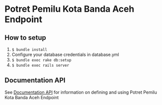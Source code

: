 # Potret Pemilu Kota Banda Aceh Endpoint

## How to setup

1. `$ bundle install`
2. Configure your database credentials in database.yml
2. `$ bundle exec rake db:setup`
3. `$ bundle exec rails server`


## Documentation API
See [Documentation API](http://docs.potretpemilukotabandaacehapi.apiary.io/) for information on defining and using Potret Pemilu Kota Banda Aceh Endpoint
